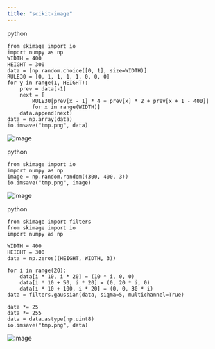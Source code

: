 ```yaml
---
title: "scikit-image"
---
```


python

```
from skimage import io
import numpy as np
WIDTH = 400
HEIGHT = 300
data = [np.random.choice([0, 1], size=WIDTH)]
RULE30 = [0, 1, 1, 1, 1, 0, 0, 0]
for y in range(1, HEIGHT):
    prev = data[-1]
    next = [
        RULE30[prev[x - 1] * 4 + prev[x] * 2 + prev[x + 1 - 400]]
        for x in range(WIDTH)]
    data.append(next)
data = np.array(data)
io.imsave("tmp.png", data)
```

![image](https://gyazo.com/a045307e009597a1789ad92411ac7c8b/thumb/1000)

python

```
from skimage import io
import numpy as np
image = np.random.random((300, 400, 3))
io.imsave("tmp.png", image)
```

![image](https://gyazo.com/63e163e421d9f82d22c8d4f62c67bedd/thumb/1000)

python

```
from skimage import filters
from skimage import io
import numpy as np

WIDTH = 400
HEIGHT = 300
data = np.zeros((HEIGHT, WIDTH, 3))

for i in range(20):
    data[i * 10, i * 20] = (10 * i, 0, 0)
    data[i * 10 + 50, i * 20] = (0, 20 * i, 0)
    data[i * 10 + 100, i * 20] = (0, 0, 30 * i)
data = filters.gaussian(data, sigma=5, multichannel=True)

data *= 25
data *= 255
data = data.astype(np.uint8)
io.imsave("tmp.png", data)
```


![image](https://gyazo.com/fd994dca770c20d10ba49e4c59f1f788/thumb/1000)

